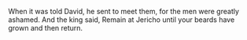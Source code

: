 When it was told David, he sent to meet them, for the men were greatly ashamed. And the king said, Remain at Jericho until your beards have grown and then return.

